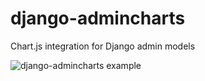 # django-admincharts

Chart.js integration for Django admin models

![django-admincharts example](https://user-images.githubusercontent.com/649496/124193149-f3c4c380-da8b-11eb-95d9-74e4f81c4c0a.png)
